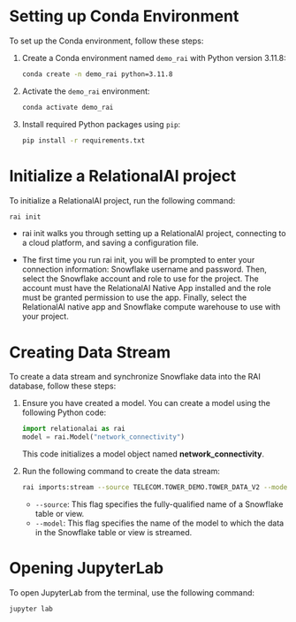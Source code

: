 # Setting up Conda Environment

To set up the Conda environment, follow these steps:

1. Create a Conda environment named `demo_rai` with Python version 3.11.8:
    ```bash
    conda create -n demo_rai python=3.11.8
    ```

2. Activate the `demo_rai` environment:
    ```bash
    conda activate demo_rai
    ```

3. Install required Python packages using `pip`:
    ```bash
    pip install -r requirements.txt
    ```
# Initialize a RelationalAI project
To initialize a RelationalAI project, run the following command:

```bash
rai init
```
- rai init walks you through setting up a RelationalAI project, connecting to a cloud platform, and saving a configuration file.

- The first time you run rai init, you will be prompted to enter your connection information:
Snowflake username and password. Then, select the Snowflake account and role to use for the project. The account must have the RelationalAI Native App installed and the role must be granted permission to use the app. Finally, select the RelationalAI native app and Snowflake compute warehouse to use with your project.

# Creating Data Stream

To create a data stream and synchronize Snowflake data into the RAI database, follow these steps:

1. Ensure you have created a model. You can create a model using the following Python code:

    ```python
    import relationalai as rai
    model = rai.Model("network_connectivity")
    ```

    This code initializes a model object named **network_connectivity**.

2. Run the following command to create the data stream:

    ```bash
    rai imports:stream --source TELECOM.TOWER_DEMO.TOWER_DATA_V2 --model network_connectivity
    ```

    - `--source`: This flag specifies the fully-qualified name of a Snowflake table or view.
    - `--model`: This flag specifies the name of the model to which the data in the Snowflake table or view is streamed.

# Opening JupyterLab

To open JupyterLab from the terminal, use the following command:

```bash
jupyter lab
```